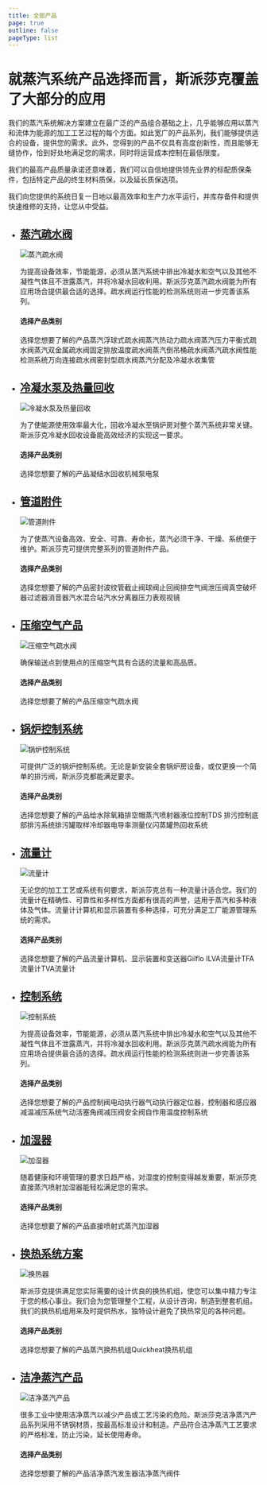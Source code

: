 ```yaml
---
title: 全部产品
page: true
outline: false
pageType: list
---
```


<HeroImage 
  imageUrl="/d/file/p/2015-04-09/37b0e37893cbb946afe795144037a886.jpg"
  title="全部产品"
/>

# 就蒸汽系统产品选择而言，斯派莎克覆盖了大部分的应用

我们的蒸汽系统解决方案建立在最广泛的产品组合基础之上，几乎能够应用以蒸汽和流体为能源的加工工艺过程的每个方面。如此宽广的产品系列，我们能够提供适合的设备，提供您的需求。此外，您得到的产品不仅具有高度创新性，而且能够无缝协作，恰到好处地满足您的需求，同时将运营成本控制在最低限度。

我们的最高产品质量承诺还意味着，我们可以自信地提供领先业界的标配质保条件，包括特定产品的终生材料质保，以及延长质保选项。

我们向您提供的系统日复一日地以最高效率和生产力水平运行，并库存备件和提供快速维修的支持，让您从中受益。

- ## [蒸汽疏水阀](/Products/Traps/)

  ![蒸汽疏水阀](/skin/img/products/蒸汽疏水阀.jpg)

  为提高设备效率，节能能源，必须从蒸汽系统中排出冷凝水和空气以及其他不凝性气体且不泄露蒸汽，并将冷凝水回收利用。斯派莎克蒸汽疏水阀能为所有应用场合提供最合适的选择。疏水阀运行性能的检测系统则进一步完善该系列。

  #### 选择产品类别

  选择您想要了解的产品蒸汽浮球式疏水阀蒸汽热动力疏水阀蒸汽压力平衡式疏水阀蒸汽双金属疏水阀固定排放温度疏水阀蒸汽倒吊桶疏水阀蒸汽疏水阀性能检测系统万向连接疏水阀密封型疏水阀蒸汽分配及冷凝水收集管

- ## [冷凝水泵及热量回收](/Products/crp-and-hr/)

  ![冷凝水泵及热量回收](/d/file/p/f7ced2f6ae7bd0ef3091e48099c7f4b3.jpg)

  为了使能源使用效率最大化，回收冷凝水至锅炉房对整个蒸汽系统非常关键。斯派莎克冷凝水回收设备能高效经济的实现这一要求。

  #### 选择产品类别

  选择您想要了解的产品凝结水回收机械泵电泵

- ## [管道附件](/Products/fittings/)

  ![管道附件](/skin/img/products/管道附件.jpg)

  为了使蒸汽设备高效、安全、可靠、寿命长，蒸汽必须干净、干燥、系统便于维护。斯派莎克可提供完整系列的管道附件产品。

  #### 选择产品类别

  选择您想要了解的产品密封波纹管截止阀球阀止回阀排空气阀泄压阀真空破坏器过滤器消音器汽水混合站汽水分离器压力表观视镜

- ## [压缩空气产品](/Products/air-traps/)

  ![压缩空气疏水阀](/d/file/p/cff429b7e4483c9e2b0779a9826c8c1f.jpg)

  确保输送点到使用点的压缩空气具有合适的流量和高品质。

  #### 选择产品类别

  选择您想要了解的产品压缩空气疏水阀

- ## [锅炉控制系统](/Boiler-Control-System/)

  ![锅炉控制系统](/d/file/p/0b5fdace2a2189fd75c65ac80b3c6c3f.jpg)

  可提供广泛的锅炉控制系统。无论是新安装全套锅炉房设备，或仅更换一个简单的排污阀，斯派莎克都能满足要求。

  #### 选择产品类别

  选择您想要了解的产品给水除氧箱排空帽蒸汽喷射器液位控制TDS 排污控制底部排污系统排污罐取样冷却器电导率测量仪闪蒸罐热回收系统

- ## [流量计](/flowmeter/)

  ![流量计](/d/file/p/9c2bd080a8a4a2fc6ff46a671e89cb12.jpg)

  无论您的加工工艺或系统有何要求，斯派莎克总有一种流量计适合您。我们的流量计在精确性、可靠性和多样性方面都有很高的声誉，适用于蒸汽和多种液体及气体。流量计计算机和显示装置有多种选择，可充分满足工厂能源管理系统的需求。

  #### 选择产品类别

  选择您想要了解的产品流量计算机、显示装置和变送器Gilflo ILVA流量计TFA流量计TVA流量计

- ## [控制系统](/Products/Control/)

  ![控制系统](/skin/img/products/控制系统.jpg)

  为提高设备效率，节能能源，必须从蒸汽系统中排出冷凝水和空气以及其他不凝性气体且不泄露蒸汽，并将冷凝水回收利用。斯派莎克蒸汽疏水阀能为所有应用场合提供最合适的选择。疏水阀运行性能的检测系统则进一步完善该系列。

  #### 选择产品类别

  选择您想要了解的产品控制阀电动执行器气动执行器定位器，控制器和感应器减温减压系统气动活塞角阀减压阀安全阀自作用温度控制系统

- ## [加湿器](/Humidifier/)

  ![加湿器](/d/file/p/306b4c3b32962db7b12b4e6925617aa4.jpg)

  随着健康和环境管理的要求日趋严格，对湿度的控制变得越发重要，斯派莎克直接蒸汽喷射加湿器能轻松满足您的需求。

  #### 选择产品类别

  选择您想要了解的产品直接喷射式蒸汽加湿器

- ## [换热系统方案](/heat-transfer/)

  ![换热器](/d/file/p/09f1d64be5b8e12b7a42c37b2dfde506.jpg)

  斯派莎克提供满足您实际需要的设计优良的换热机组，使您可以集中精力专注于您的核心事业。我们会为您管理整个工程，从设计咨询，制造到整套机组。我们的换热机组用来及时提供热水，独特设计避免了换热常见的各种问题。

  #### 选择产品类别

  选择您想要了解的产品蒸汽换热机组Quickheat换热机组

- ## [洁净蒸汽产品](/clean-steam/)

  ![洁净蒸汽产品](/d/file/p/2e558838982ba5fcb02c6d1f5220b497.jpg)

  ​很多工业中使用洁净蒸汽以减少产品或工艺污染的危险。斯派莎克洁净蒸汽产品系列采用不锈钢材质，按最高标准设计和制造。产品符合洁净蒸汽工艺要求的严格标准，防止污染，延长使用寿命。

  #### 选择产品类别

  选择您想要了解的产品洁净蒸汽发生器洁净蒸汽阀件

<AllProducts />
